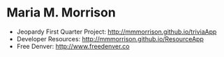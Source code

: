 # Maria M. Morrison
- Jeopardy First Quarter Project: http://mmmorrison.github.io/triviaApp
- Developer Resources: http://mmmorrison.github.io/ResourceApp
- Free Denver: http://www.freedenver.co
